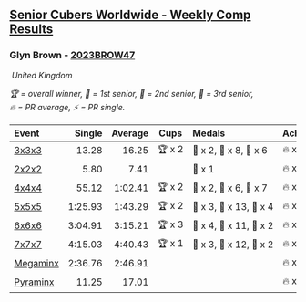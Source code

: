 <style>table {white-space: nowrap;}</style>
<link rel="stylesheet" type="text/css" href="/scw-comp/css/flags.css" />

## [Senior Cubers Worldwide - Weekly Comp Results](/scw-comp/results/)
### Glyn Brown - [2023BROW47](https://www.worldcubeassociation.org/persons/2023BROW47)

<i class="flag flag-GB" />&nbsp;United Kingdom

<span style="white-space: nowrap;">🏆 = overall winner</span>, <span style="white-space: nowrap;">🥇 = 1st senior</span>, <span style="white-space: nowrap;">🥈 = 2nd senior</span>, <span style="white-space: nowrap;">🥉 = 3rd senior</span>, <span style="white-space: nowrap;">🔥 = PR average</span>, <span style="white-space: nowrap;">⚡ = PR single</span>.

| Event | Single | Average | Cups | Medals | Achievements|
| :-- | --: | --: | :--: | :-- | :-- |
| [3x3x3](333.md) | 13.28 | 16.25 | 🏆 x 2 | 🥇 x 2, 🥈 x 8, 🥉 x 6 | 🔥 x 5, ⚡ x 11 |
| [2x2x2](222.md) | 5.80 | 7.41 |  | 🥈 x 1 | 🔥 x 3, ⚡ x 4 |
| [4x4x4](444.md) | 55.12 | 1:02.41 | 🏆 x 2 | 🥇 x 2, 🥈 x 6, 🥉 x 7 | 🔥 x 8, ⚡ x 7 |
| [5x5x5](555.md) | 1:25.93 | 1:43.29 | 🏆 x 2 | 🥇 x 3, 🥈 x 13, 🥉 x 4 | 🔥 x 8, ⚡ x 6 |
| [6x6x6](666.md) | 3:04.91 | 3:15.21 | 🏆 x 3 | 🥇 x 4, 🥈 x 11, 🥉 x 2 | 🔥 x 7, ⚡ x 6 |
| [7x7x7](777.md) | 4:15.03 | 4:40.43 | 🏆 x 1 | 🥇 x 3, 🥈 x 12, 🥉 x 2 | 🔥 x 9, ⚡ x 8 |
| [Megaminx](minx.md) | 2:36.76 | 2:46.91 |  |  | 🔥 x 1, ⚡ x 1 |
| [Pyraminx](pyram.md) | 11.25 | 17.01 |  |  | 🔥 x 1, ⚡ x 1 |

<!-- Global site tag (gtag.js) - Google Analytics -->
<script async src="https://www.googletagmanager.com/gtag/js?id=UA-86348435-3"></script>
<script>window.dataLayer = window.dataLayer || []; function gtag() {dataLayer.push(arguments);} gtag('js', new Date()); gtag('config', 'UA-86348435-3');</script>
